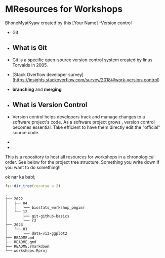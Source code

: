 MResources for Workshops
================
 BhoneMyatKyaw created by this 
 [Your Name]
 -Version control
 - Git

 - ## What is Git
 - Git is a specific open-source version control system created by linus Torvalds in 2005.

 - [Stack Overflow developer survey] (https://insights.stackoverflow.com/survey/2018/#work-version-control)
 - **branching** and **merging**

 - ## What is Version Control
 - Version control helps developers track and manage changes to a software project's code. As a software project grows , version control becomes essential. Take efficient to have them directly edit the "official" source code.
 - 
 - 
This is a repository to host all resources for workshops in a
chronological order. See below for the project tree structure.
Something you write down if you want to do something!!


ok nar ka babi;
``` r
fs::dir_tree(recurse = 2)
```

    .
    ├── 2022
    │   ├── 04
    │   │   └── biostats_workshop_pngimr
    │   └── 12
    │       ├── git-github-basics
    │       └── r3
    ├── 2023
    │   └── 01
    │       └── data-viz-ggplot2
    ├── README.md
    ├── README.qmd
    ├── README.rmarkdown
    └── workshops.Rproj
  
